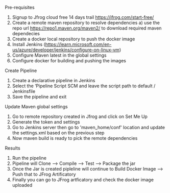Pre-requisites

1. Signup to Jfrog cloud free 14 days trail https://jfrog.com/start-free/
2. Create a remote maven repository to resolve dependencies
   a) use the repo url https://repo1.maven.org/maven2/ to download required maven dependecies
3. Create a docker local repository to push the docker image
4. Install Jenkins (https://learn.microsoft.com/en-us/azure/developer/jenkins/configure-on-linux-vm)
5. Configure Maven latest in the global settings
6. Configure docker for building and pushing the images

Create Pipeline

1. Create a declarative pipeline in Jenkins 
2. Select the ‘Pipeline Script SCM and leave the script path to default / Jenkinsfile
3. Save the pipeline and exit

Update Maven global settings 

1. Go to remote repository created in Jfrog and click on Set Me Up
2. Generate the token and settings
3. Go to Jenkins server then go to 'maven_home/conf' location and update the settings.xml based on the previous step
4. Now maven build is ready to pick the remote dependencies

Results

1. Run the pipeline
2. Pipeline will Clone —> Compile —> Test —> Package the jar
3. Once the Jar is created pipleline will continue to Build Docker Image —> Push that to JFrog Artificatory
4. Finally you can go to JFrog artficatory and check the docker image uploaded

